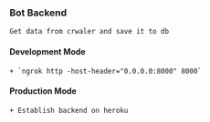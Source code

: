 
### Bot Backend
`Get data from crwaler and save it to db`


#### Development Mode
    + `ngrok http -host-header="0.0.0.0:8000" 8000`

#### Production Mode
    + Establish backend on heroku
